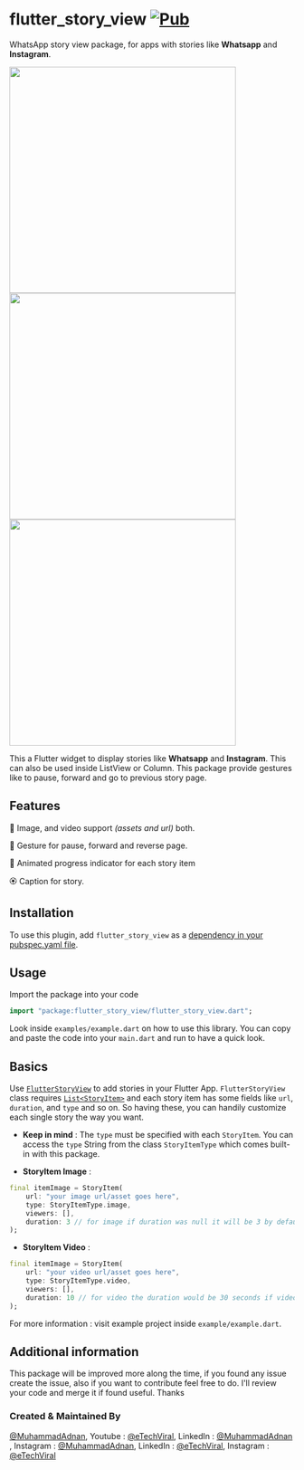 # flutter_story_view [![Pub](https://img.shields.io/pub/v/flutter_story_view.svg)](https://pub.dev/packages/flutter_story_view)

WhatsApp story view package, for apps with stories like **Whatsapp** and **Instagram**.

<p float="left">

  <img src="https://i.imgur.com/jVB1Akw.jpg" width=400 />
  <img src="https://i.imgur.com/i66REow.png" width=400 />
  <img src="https://i.imgur.com/pOBYsFn.png" width=400 />
    
</p>

This a Flutter widget to display stories like **Whatsapp** and **Instagram**. This can also be used
inside ListView or Column. This package provide gestures like to pause, forward and go to previous story
page.


## Features

🌄  Image, and video support _(assets and url)_ both.

📍  Gesture for pause, forward and reverse page.

🌈  Animated progress indicator for each story item

🏵️  Caption for story.


## Installation

To use this plugin, add `flutter_story_view` as a [dependency in your pubspec.yaml file](https://flutter.io/platform-plugins/).

## Usage

Import the package into your code

```dart
import "package:flutter_story_view/flutter_story_view.dart";
```

Look inside `examples/example.dart` on how to use this library. You can copy
and paste the code into your `main.dart` and run to have a quick look.

## Basics

Use [`FlutterStoryView`](https://pub.dev/documentation/flutter_story_view/latest/flutter_story_view/FlutterStoryView-class.html) to add stories in your Flutter App. `FlutterStoryView` class requires [`List<StoryItem>`](https://pub.dev/documentation/flutter_story_view/latest/flutter_story_view/List<StoryItem>-class.html) and each story item has some fields like `url`, `duration`, and `type` and so on.
So having these, you can handily customize each single story the way you want.

* **Keep in mind** : The `type` must be specified with each `StoryItem`. You can access the `type` String from the class `StoryItemType` which comes built-in with this package.

* **StoryItem Image** :

```dart
final itemImage = StoryItem(
    url: "your image url/asset goes here",
    type: StoryItemType.image,
    viewers: [],
    duration: 3 // for image if duration was null it will be 3 by default.
);
```

* **StoryItem Video** :

```dart
final itemImage = StoryItem(
    url: "your video url/asset goes here",
    type: StoryItemType.video,
    viewers: [],
    duration: 10 // for video the duration would be 30 seconds if video duration gets longer than 30 seconds.
);
```

For more information : visit example project inside `example/example.dart`.

## Additional information

This package will be improved more along the time, if you found any issue create
the issue, also if you want to contribute feel free to do. I'll review your code and
merge it if found useful. Thanks

### Created & Maintained By

[@MuhammadAdnan](https://github.com/AdnanKhan45), Youtube : [@eTechViral](https://www.youtube.com/c/eTechViral), LinkedIn  : [@MuhammadAdnan](https://www.linkedin.com/in/muhammad-adnan-23bb8821b/) , Instagram  : [@MuhammadAdnan](https://www.instagram.com/dev.adnankhan/), LinkedIn : [@eTechViral](https://www.linkedin.com/company/etechviral/), Instagram : [@eTechViral](https://www.instagram.com/etechviral/)

